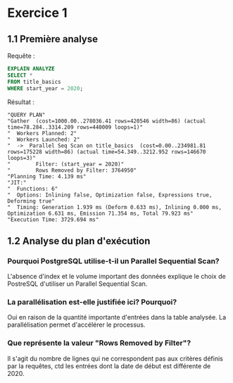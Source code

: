 # Exercice 1

## 1.1 Première analyse

Requête :

```sql
EXPLAIN ANALYZE
SELECT *
FROM title_basics
WHERE start_year = 2020;
```

Résultat :

```
"QUERY PLAN"
"Gather  (cost=1000.00..278036.41 rows=420546 width=86) (actual time=78.284..3314.209 rows=440009 loops=1)"
"  Workers Planned: 2"
"  Workers Launched: 2"
"  ->  Parallel Seq Scan on title_basics  (cost=0.00..234981.81 rows=175228 width=86) (actual time=54.349..3212.952 rows=146670 loops=3)"
"        Filter: (start_year = 2020)"
"        Rows Removed by Filter: 3764950"
"Planning Time: 4.139 ms"
"JIT:"
"  Functions: 6"
"  Options: Inlining false, Optimization false, Expressions true, Deforming true"
"  Timing: Generation 1.939 ms (Deform 0.633 ms), Inlining 0.000 ms, Optimization 6.631 ms, Emission 71.354 ms, Total 79.923 ms"
"Execution Time: 3729.694 ms"
```

## 1.2 Analyse du plan d'exécution

### Pourquoi PostgreSQL utilise-t-il un Parallel Sequential Scan?

L'absence d'index et le volume important des données explique le choix de PostreSQL d'utiliser un Parallel Sequential Scan.

### La parallélisation est-elle justifiée ici? Pourquoi?

Oui en raison de la quantité importante d'entrées dans la table analysée. La parallélisation permet d'accélérer le processus.

### Que représente la valeur "Rows Removed by Filter"?

Il s'agit du nombre de lignes qui ne correspondent pas aux critères définis par la requêtes, ctd les entrées dont la date de début est différente de 2020.